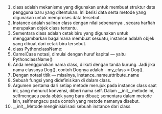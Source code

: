 1. class adalah mekanisme yang digunakan untuk membuat struktur data pengguna baru yang ditentukan. Ini berisi data serta metode yang digunakan untuk memproses data tersebut.
2. Instance adalah salinan class dengan nilai sebenarnya , secara harfiah merupakan objek class tertentu.
3. Sementara class adalah cetak biru yang digunakan untuk menggambarkan bagaimana membuat sesuatu, instance adalah objek yang dibuat dari cetak biru tersebut.
4. class PythonclassName:
5. CamelCase notasi, dimulai dengan huruf kapital — yaitu
PythonclassName()
6. Anda menggunakan nama class, diikuti dengan tanda kurung. Jadi jika nama classnya Dog(), contoh Dognya adalah - my_class = Dog().
7. Dengan notasi titik — misalnya, instance_name.attribute_name
8. Sebuah fungsi yang didefinisikan di dalam class.
9. Argumen pertama dari setiap metode merujuk pada instance class saat ini, yang menurut konvensi, diberi nama self. Dalam __init__metode ini, selfmengacu pada objek yang baru dibuat; sementara dalam metode lain, selfmengacu pada contoh yang metode namanya disebut.
10. __init__Metode menginisialisasi sebuah instance dari class.